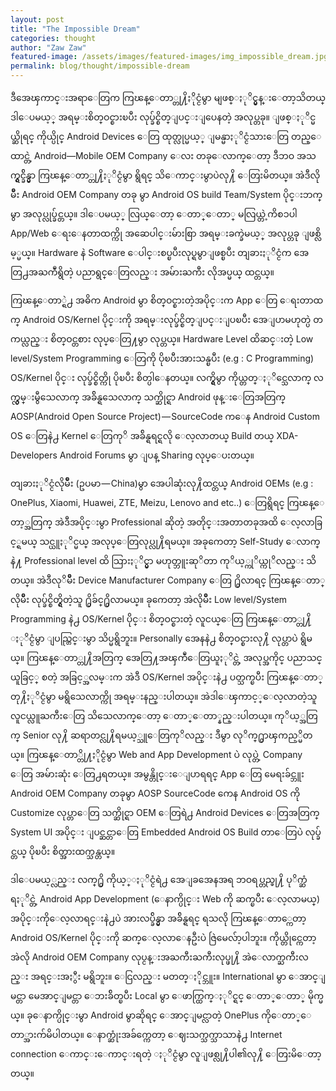 ```yaml
---
layout: post
title: "The Impossible Dream"
categories: thought
author: "Zaw Zaw"
featured-image: /assets/images/featured-images/img_impossible_dream.jpg
permalink: blog/thought/impossible-dream
---
```


ဒီအေၾကာင္းအရာေတြက ကြၽန္ေတာ္တု႔ိႏိုင္ငံမွာ မျဖစ္ႏုိင္မွန္းေတာ့သိတယ္ ဒါေပမယ့္ အရမ္းစိတ္ဝင္စားၿပီး လုပ္ခ်င္စိတ္ျပင္းျပေနတဲ့ အလုပ္တခု။ ျဖစ္ႏုိင္မယ္ဆိုရင္ ကိုယ္ပိုင္ Android Devices ေတြ ထုတ္လုပ္မယ့္ ျမန္မာႏုိင္ငံသားေတြ တည္ေထာင္တဲ့ Android—Mobile OEM Company‌ ေလး တခုေလာက္ေတာ့ ဒီဘဝ အသက္ရွင္ခ်ိန္မွာ ကြၽန္ေတာ္တု႔ိႏုိင္ငံမွာ ရွိရင္ သိေကာင္းမွာပဲလု႔ိ ေတြးမိတယ္။ အဲဒီလိုမ်ိဳး Android OEM Company တခု မွာ Android OS build Team/System ပိုင္းဘက္မွာ အလုပ္လုပ္ခ်င္တယ္။ ဒါေပမယ့္ လြယ္ေတာ့ ေတာ္ေတာ္ မလြယ္တဲ့ကိစၥပါ App/Web ေရးေနတာထက္ကို အဆေပါင္းမ်ားစြာ အရမ္းခက္ခဲမယ့္ အလုပ္တခု ျဖစ္လိမ့္မယ္။ Hardware နဲ Software ေပါင္းစပ္ၿပီးလုပ္ရမွာျဖစ္ၿပီး တျခားႏုိင္ငံက အေတြ႕အႀကဳံရွိတဲ့ ပညာရွင္ေတြလည္း အမ်ားႀကီး လိုအပ္မယ္ ထင္တယ္။

ကြၽန္ေတာ္ရဲ႕ အဓိက Android မွာ စိတ္ဝင္စားတဲ့အပိုင္းက App ေတြ ေရးတာထက္ Android OS/Kernel ပိုင္းကို အရမ္းလုပ္ခ်င္စိတ္ျပင္းျပၿပီး အေျပာမဟုတ္ပဲ တကယ္လည္း စိတ္ဝင္တစား လုပ္ေတြ႔မွာ လုပ္တယ္။ Hardware Level ထိဆင္းတဲ့ Low level/System Programming ေတြကို ပိုၿပီးအားသန္ၿပီး (e.g : C Programming) OS/Kernel ပိုင္း လုပ္ခ်င္စိတ္ကို ပိုၿပီး စိတ္ပါေနတယ္။ လက္ရွိမွာ ကိုယ္တတ္ႏုိင္သေလာက္ လက္လွမ္းမွီသေလာက္ အခ်ိန္ရသေလာက္ သက္ဆိုင္ရာ Android ဖုန္းေတြအတြက္ AOSP(Android Open Source Project) — SourceCode က‌ေန Android Custom OS ေတြနဲ႕ Kernel ေတြကုိ အခ်ိန္ရရင္ရလို ေလ့လာတယ္ Build တယ္ XDA-Developers Android Forums မွာ ျပန္ Sharing လုပ္ေပးတယ္။

တျခားႏုိင္ငံလိုမ်ိဳး (ဥပမာ — China)မွာ အေပါဆုံးလု႔ိထင္တယ္ Android OEMs (e.g : OnePlus, Xiaomi, Huawei, ZTE, Meizu, Lenovo and etc..) ေတြရွိရင္ ကြၽန္ေတာ့္အတြက္ အဲဒီအပိုင္းမွာ Professional ဆိုတဲ့ အတိုင္းအတာတခုအထိ ေလ့လာခြင့္ရမယ္ သင္ယူႏုိင္မယ္ အလုပ္ေတြလုပ္လု႔ိရမယ္။ အခုကေတာ့ Self-Study ေလာက္နဲ႔ Professional level ထိ သြားႏုိင္မွာ မဟုတ္ဘူးဆုိတာ ကုိယ့္ကုိယ္ကုိလည္း သိတယ္။ အဲဒီလုိမ်ဳိး Device Manufacturer Company ေတြ ႐ွိလာရင္ ကြၽန္ေတာ္လိုမ်ိဳး လုပ္ခ်င္စိတ္ရွိတဲ့သူ ႐ွိခ်င္႐ွိလာမယ္။ ခုကေတာ့ အဲလိုမ်ိဳး Low level/System Programming နဲ႕ OS/Kernel ပိုင္း စိတ္ဝင္စားတဲ့ လူငယ္ေတြ ကြၽန္ေတာ္တု႔ိ ႏုိင္ငံမွာ ျပည္တြင္းမွာ သိပ္မရွိဘူး။ Personally အေနနဲ႕ စိတ္ဝင္စားလု႔ိ လုပ္တာပဲ ရွိမယ္။ ကြၽန္ေတာ္တု႔ိအတြက္ အေတြ႔အၾကဳံေတြယူႏုိင္တဲ့ အလုပ္အကိုင္ ပညာသင္ယူခြင့္ စတဲ့ အခြင့္အလမ္းက အဲဒီ OS/Kernel အပိုင္းနဲ႕ ပတ္သက္ၿပီး ကြၽန္ေတာ္တု႔ိႏုိင္ငံမွာ မရွိသေလာက္ကို အရမ္းနည္းပါတယ္။ အဲဒါေၾကာင့္ေလ့လာတဲ့သူ လူငယ္လူႀကီးေတြ သိသေလာက္ေတာ့ ေတာ္ေတာ္နည္းပါတယ္။ ကုိယ့္အတြက္ Senior လု႔ိ ဆရာတင္လု႔ိရမယ့္သူေတြကုိလည္း ဒီမွာ လုိက္႐ွာၾကည့္မိတယ္။ ကြၽန္ေတာ္တို႔ႏိုင္ငံမွာ Web and App Development ပဲ လုပ္တဲ့ Company ေတြ အမ်ားဆုံး ေတြ႕ရတယ္။ အမွန္တိုင္းေျပာရရင္ App ေတြ မေရးခ်င္ဘူး Android OEM Company တခုမွာ AOSP SourceCode ကေန Android OS ကို Customize လုပ္တာေတြ သက္ဆိုင္ရာ OEM ေတြရဲ႕ Android Devices ေတြအတြက္ System UI အပိုင္း ျပင္ဆင္တာေတြ Embedded Android OS Build တာေတြပဲ လုပ္ခ်င္တယ္ ပိုၿပီး စိတ္အားထက္သန္တယ္။

ဒါေပမယ့္လည္း လက္႐ွိ ကိုယ့္ႏုိင္ငံရဲ႕ အေျခအေနအရ ဘဝရပ္တည္ဖု႔ိ ပုိက္ဆံရႏုိင္တဲ့ Android App Development (ေနာက္ပိုင္း Web ကို ဆက္ၿပီး ေလ့လာမယ္) အပိုင္းကိုေလ့လာရင္းနဲ႕ပဲ အားလပ္ခ်ိန္မွာ အခ်ိန္ရရင္ ရသလို ကြၽန္ေတာ္ကေတာ့ Android OS/Kernel ပိုင္းကို ဆက္ေလ့လာေနဦးပဲ ဇြဲမေလ်ာ့ပါဘူး။ ကိုယ္တိုင္ကေတာ့ အဲလို Android OEM Company လုပ္ငန္းအႀကီးႀကီးလုပ္ဖု႔ိ အဲေလာက္ႀကီးလည္း အရင္းအႏွီး မရွိဘူး။ ေငြလည္း မတတ္ႏိုင္ဘူး။ International မွာ ေအာင္ျမင္တာ မေအာင္ျမင္တာ ေဘးခ်ိတ္ၿပီး Local မွာ ေဖာက္ထြက္ႏုိင္ရင္ ေတာ္ေတာ္ မိုက္မယ္။ ခုေနာက္ပိုင္းမွာ Android မွာဆိုရင္ ေအာင္ျမင္လာတဲ့ OnePlus ကိုေတာ္ေတာ္အားက်မိပါတယ္။ ေနာက္ဆုံးအခ်က္ကေတာ့ ေဈးသက္သက္သာသာနဲ႕ Internet connection ေကာင္းေကာင္းရတဲ့ ႏုိင္ငံမွာ လူျဖစ္လု႔ိပါ၏လု႔ိ ေတြးမိေတာ့တယ္။
